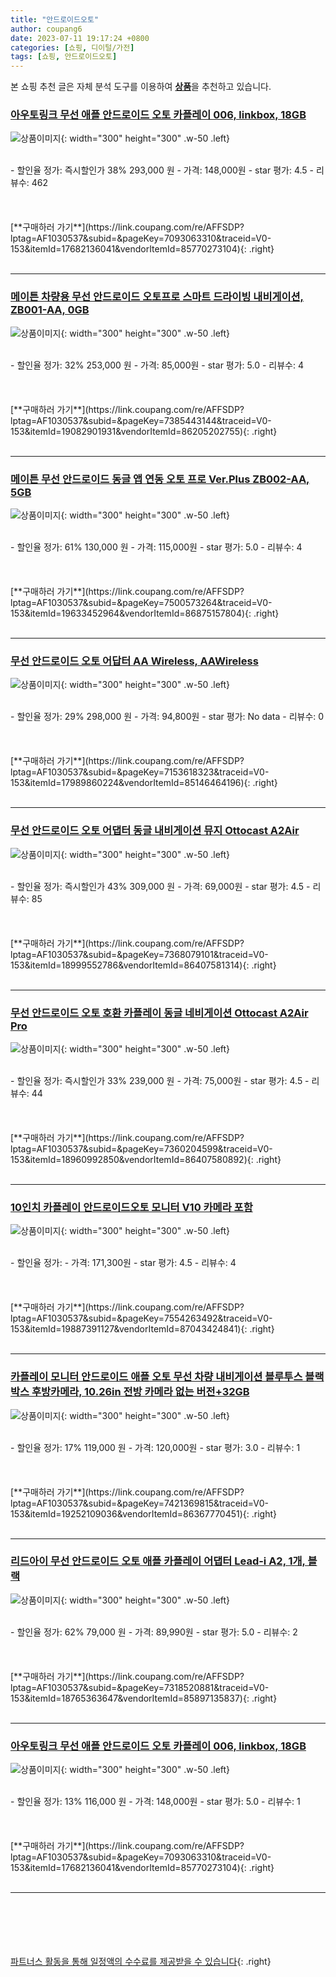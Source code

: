 ```yaml
---
title: "안드로이드오토"
author: coupang6
date: 2023-07-11 19:17:24 +0800
categories: [쇼핑, 디이털/가전]
tags: [쇼핑, 안드로이드오토]
---
```


본 쇼핑 추천 글은 자체 분석 도구를 이용하여 [**상품**](https://link.coupang.com/a/bao1ui)을 추천하고 있습니다.

### [아우토링크 무선 애플 안드로이드 오토 카플레이 006, linkbox, 18GB](https://link.coupang.com/re/AFFSDP?lptag=AF1030537&subid=&pageKey=7093063310&traceid=V0-153&itemId=17682136041&vendorItemId=85770273104)

![상품이미지](https://thumbnail9.coupangcdn.com/thumbnails/remote/230x230ex/image/vendor_inventory/9f04/0c2fe1acc87c8ef56fe130beebb2eb592b45cb2e8fb9dab8d3a8f315787c.jpg){: width="300" height="300" .w-50 .left}


<br>
- 할인율 정가: 즉시할인가 38%  293,000   원
- 가격: 148,000원
- star 평가: 4.5
- 리뷰수: 462
<br>
<br>
<br>
<br>
[**구매하러 가기**](https://link.coupang.com/re/AFFSDP?lptag=AF1030537&subid=&pageKey=7093063310&traceid=V0-153&itemId=17682136041&vendorItemId=85770273104){: .right}
<br>
<br>

---

### [메이튼 차량용 무선 안드로이드 오토프로 스마트 드라이빙 내비게이션, ZB001-AA, 0GB](https://link.coupang.com/re/AFFSDP?lptag=AF1030537&subid=&pageKey=7385443144&traceid=V0-153&itemId=19082901931&vendorItemId=86205202755)

![상품이미지](https://thumbnail10.coupangcdn.com/thumbnails/remote/230x230ex/image/retail/images/898240436903297-23cd0985-6960-49c5-acc9-186683ff96a2.jpg){: width="300" height="300" .w-50 .left}


<br>
- 할인율 정가: 32%  253,000   원
- 가격: 85,000원
- star 평가: 5.0
- 리뷰수: 4
<br>
<br>
<br>
<br>
[**구매하러 가기**](https://link.coupang.com/re/AFFSDP?lptag=AF1030537&subid=&pageKey=7385443144&traceid=V0-153&itemId=19082901931&vendorItemId=86205202755){: .right}
<br>
<br>

---

### [메이튼 무선 안드로이드 동글 앱 연동 오토 프로 Ver.Plus ZB002-AA, 5GB](https://link.coupang.com/re/AFFSDP?lptag=AF1030537&subid=&pageKey=7500573264&traceid=V0-153&itemId=19633452964&vendorItemId=86875157804)

![상품이미지](https://thumbnail10.coupangcdn.com/thumbnails/remote/230x230ex/image/retail/images/2701789509242819-b7a42497-56e4-40f3-8a2b-0ab5f3896786.jpg){: width="300" height="300" .w-50 .left}


<br>
- 할인율 정가: 61%  130,000   원
- 가격: 115,000원
- star 평가: 5.0
- 리뷰수: 4
<br>
<br>
<br>
<br>
[**구매하러 가기**](https://link.coupang.com/re/AFFSDP?lptag=AF1030537&subid=&pageKey=7500573264&traceid=V0-153&itemId=19633452964&vendorItemId=86875157804){: .right}
<br>
<br>

---

### [무선 안드로이드 오토 어답터 AA Wireless, AAWireless](https://link.coupang.com/re/AFFSDP?lptag=AF1030537&subid=&pageKey=7153618323&traceid=V0-153&itemId=17989860224&vendorItemId=85146464196)

![상품이미지](https://thumbnail9.coupangcdn.com/thumbnails/remote/230x230ex/image/vendor_inventory/4d09/d61a7f0c78dc778cb54e44209aba9ce064643af7b7b078708481c0052bb0.jpg){: width="300" height="300" .w-50 .left}


<br>
- 할인율 정가: 29%  298,000   원
- 가격: 94,800원
- star 평가: No data
- 리뷰수: 0
<br>
<br>
<br>
<br>
[**구매하러 가기**](https://link.coupang.com/re/AFFSDP?lptag=AF1030537&subid=&pageKey=7153618323&traceid=V0-153&itemId=17989860224&vendorItemId=85146464196){: .right}
<br>
<br>

---

### [무선 안드로이드 오토 어댑터 동글 내비게이션 뮤지 Ottocast A2Air](https://link.coupang.com/re/AFFSDP?lptag=AF1030537&subid=&pageKey=7368079101&traceid=V0-153&itemId=18999552786&vendorItemId=86407581314)

![상품이미지](https://thumbnail6.coupangcdn.com/thumbnails/remote/230x230ex/image/vendor_inventory/63e8/df7ab00bb5e886f773f8b182cf7bd0300a7259d996cd8d3bc714efac0c48.jpg){: width="300" height="300" .w-50 .left}


<br>
- 할인율 정가: 즉시할인가 43%  309,000   원
- 가격: 69,000원
- star 평가: 4.5
- 리뷰수: 85
<br>
<br>
<br>
<br>
[**구매하러 가기**](https://link.coupang.com/re/AFFSDP?lptag=AF1030537&subid=&pageKey=7368079101&traceid=V0-153&itemId=18999552786&vendorItemId=86407581314){: .right}
<br>
<br>

---

### [무선 안드로이드 오토 호환 카플레이 동글 네비게이션 Ottocast A2Air Pro](https://link.coupang.com/re/AFFSDP?lptag=AF1030537&subid=&pageKey=7360204599&traceid=V0-153&itemId=18960992850&vendorItemId=86407580892)

![상품이미지](https://thumbnail10.coupangcdn.com/thumbnails/remote/230x230ex/image/vendor_inventory/28fd/e69499e1b9b1d594a503a9b847c72b9e82a8e6125c1e509680b5a0987fb0.jpg){: width="300" height="300" .w-50 .left}


<br>
- 할인율 정가: 즉시할인가 33%  239,000   원
- 가격: 75,000원
- star 평가: 4.5
- 리뷰수: 44
<br>
<br>
<br>
<br>
[**구매하러 가기**](https://link.coupang.com/re/AFFSDP?lptag=AF1030537&subid=&pageKey=7360204599&traceid=V0-153&itemId=18960992850&vendorItemId=86407580892){: .right}
<br>
<br>

---

### [10인치 카플레이 안드로이드오토 모니터 V10 카메라 포함](https://link.coupang.com/re/AFFSDP?lptag=AF1030537&subid=&pageKey=7554263492&traceid=V0-153&itemId=19887391127&vendorItemId=87043424841)

![상품이미지](https://thumbnail6.coupangcdn.com/thumbnails/remote/230x230ex/image/vendor_inventory/af24/c09802e1c8b47e41f0251199eefb23cf27d219418022bcc8a8036c4e7310.jpg){: width="300" height="300" .w-50 .left}


<br>
- 할인율 정가: 
- 가격: 171,300원
- star 평가: 4.5
- 리뷰수: 4
<br>
<br>
<br>
<br>
[**구매하러 가기**](https://link.coupang.com/re/AFFSDP?lptag=AF1030537&subid=&pageKey=7554263492&traceid=V0-153&itemId=19887391127&vendorItemId=87043424841){: .right}
<br>
<br>

---

### [카플레이 모니터 안드로이드 애플 오토 무선 차량 내비게이션 블루투스 블랙박스 후방카메라, 10.26in 전방 카메라 없는 버전+32GB](https://link.coupang.com/re/AFFSDP?lptag=AF1030537&subid=&pageKey=7421369815&traceid=V0-153&itemId=19252109036&vendorItemId=86367770451)

![상품이미지](https://thumbnail7.coupangcdn.com/thumbnails/remote/230x230ex/image/vendor_inventory/3d6e/0ff65bd0ad146e544b17096f679d9e130a0ffad5d068ac18d49ad1e9c280.jpg){: width="300" height="300" .w-50 .left}


<br>
- 할인율 정가: 17%  119,000   원
- 가격: 120,000원
- star 평가: 3.0
- 리뷰수: 1
<br>
<br>
<br>
<br>
[**구매하러 가기**](https://link.coupang.com/re/AFFSDP?lptag=AF1030537&subid=&pageKey=7421369815&traceid=V0-153&itemId=19252109036&vendorItemId=86367770451){: .right}
<br>
<br>

---

### [리드아이 무선 안드로이드 오토 애플 카플레이 어댑터 Lead-i A2, 1개, 블랙](https://link.coupang.com/re/AFFSDP?lptag=AF1030537&subid=&pageKey=7318520881&traceid=V0-153&itemId=18765363647&vendorItemId=85897135837)

![상품이미지](https://thumbnail8.coupangcdn.com/thumbnails/remote/230x230ex/image/retail/images/2023/05/07/16/1/8a66bb9a-9403-44db-97ed-a3597e409d52.jpg){: width="300" height="300" .w-50 .left}


<br>
- 할인율 정가: 62%  79,000   원
- 가격: 89,990원
- star 평가: 5.0
- 리뷰수: 2
<br>
<br>
<br>
<br>
[**구매하러 가기**](https://link.coupang.com/re/AFFSDP?lptag=AF1030537&subid=&pageKey=7318520881&traceid=V0-153&itemId=18765363647&vendorItemId=85897135837){: .right}
<br>
<br>

---

### [아우토링크 무선 애플 안드로이드 오토 카플레이 006, linkbox, 18GB](https://link.coupang.com/re/AFFSDP?lptag=AF1030537&subid=&pageKey=7093063310&traceid=V0-153&itemId=17682136041&vendorItemId=85770273104)

![상품이미지](https://thumbnail9.coupangcdn.com/thumbnails/remote/230x230ex/image/vendor_inventory/9f04/0c2fe1acc87c8ef56fe130beebb2eb592b45cb2e8fb9dab8d3a8f315787c.jpg){: width="300" height="300" .w-50 .left}


<br>
- 할인율 정가: 13%  116,000   원
- 가격: 148,000원
- star 평가: 5.0
- 리뷰수: 1
<br>
<br>
<br>
<br>
[**구매하러 가기**](https://link.coupang.com/re/AFFSDP?lptag=AF1030537&subid=&pageKey=7093063310&traceid=V0-153&itemId=17682136041&vendorItemId=85770273104){: .right}
<br>
<br>

---
<br><br><br><br><br> [파트너스 활동을 통해 일정액의 수수료를 제공받을 수 있습니다](https://link.coupang.com/a/bao1ui){: .right}